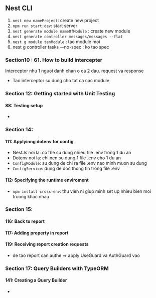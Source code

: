 ## Nest CLI

1. `nest new nameProject`: create new project
2. `npm run start:dev`: start server 
3. `nest generate module nameOfModule` : create new module
4. `nest generate controller messages/messages --flat`
5. `nest g module tenModule` : tao module moi
6. nest g controller tasks --no-spec : ko tao spec


### Section10 : 61. How to build intercepter
Interceptor nhu 1 nguoi danh chan o ca 2 dau. request va response
- Tao interceptor su dung cho tat ca cac module

### Section 12: Getting started with Unit Testing
#### 88: Testing setup
- 

### Section 14:
#### 111: Applyinng dotenv for config
- NestJs noi la: co the su dung nhieu file .env trong 1 du an
- Dotenv noi la: chi nen su dung 1 file .env cho 1 du an
- `ConfigModule`: su dung de chi ra file .env nao minh muon su dung
- `ConfigService`: dung de doc thong tin trong file .env

#### 112: Specifying the runtime enviroment
- `npm install cross-env`: thu vien ni giup minh set up nhieu bien moi truong khac nhau


### Section 15:
#### 116: Back to report
#### 117: Adding property in report
#### 119: Receiving report creation requests
- de tao report can authe => apply UseGuard va AuthGuard vao 


### Section 17: Query Builders with TypeORM
#### 141: Creating a Query Builder
- 
